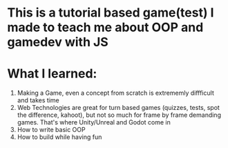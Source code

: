 # This is a tutorial based game(test) I made to teach me about OOP and gamedev with JS
# What I learned:

1. Making a Game, even a concept from scratch is extrememly diffficult and takes time
2. Web Technologies are great for turn based games (quizzes, tests, spot the difference, kahoot), but not so much for frame by frame demanding games. That's where Unity/Unreal and Godot come in
3. How to write basic OOP
4. How to build while having fun
